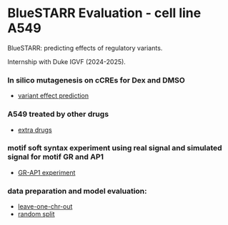 # BlueSTARR Evaluation - cell line A549
BlueSTARR: predicting effects of regulatory variants.

Internship with Duke IGVF (2024-2025). 


### In silico mutagenesis on cCREs for Dex and DMSO
 - [variant effect prediction](A549/CRE-preds)

### A549 treated by other drugs
 - [extra drugs](A549/extra_GCs)

### motif soft syntax experiment using real signal and simulated signal for motif GR and AP1
 - [GR-AP1 experiment](A549/GR-AP1/)

### data preparation and model evaluation: 
 - [leave-one-chr-out](A549/leave-one-out/) 
 - [random split](A549/full-set/)

